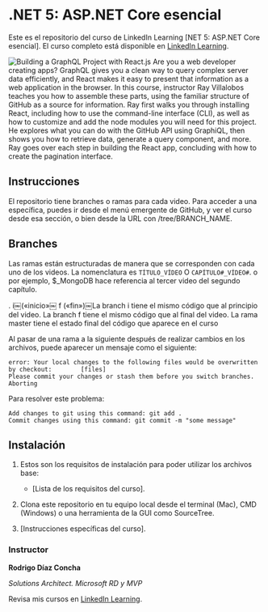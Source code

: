 # .NET 5: ASP.NET Core esencial
Este es el repositorio del curso de LinkedIn Learning [NET 5: ASP.NET Core esencial]. El curso completo está disponible en  [LinkedIn Learning][lil-course-url].

![Building a GraphQL Project with React.js][lil-thumbnail-url] 
Are you a web developer creating apps? GraphQL gives you a clean way to query complex server data efficiently, and React makes it easy to present that information as a web application in the browser. In this course, instructor Ray Villalobos teaches you how to assemble these parts, using the familiar structure of GitHub as a source for information. Ray first walks you through installing React, including how to use the command-line interface (CLI), as well as how to customize and add the node modules you will need for this project. He explores what you can do with the GitHub API using GraphiQL, then shows you how to retrieve data, generate a query component, and more. Ray goes over each step in building the React app, concluding with how to create the pagination interface.

## Instrucciones
El repositorio tiene branches o ramas para cada video. Para acceder a una específica, puedes ir desde el menú emergente de GitHub, y ver el curso desde esa sección, o bien desde la URL con /tree/BRANCH_NAME.

## Branches
Las ramas están estructuradas de manera que se corresponden con cada uno de los videos. La nomenclatura es  `TÍTULO_VÍDEO` O `CAPÍTULO#_VÍDEO#`. o por ejemplo, $_MongoDB hace referencia al tercer video del segundo capítulo.

. i￼(«inicio»￼ f («fin»)￼La branch i tiene el mismo código que al principio del video. La branch f tiene el mismo código que al final del video. La rama master tiene el estado final del código que aparece en el curso

Al pasar de una rama a la siguiente después de realizar cambios en los archivos, puede aparecer un mensaje como el siguiente:

    error: Your local changes to the following files would be overwritten by checkout:        [files]
    Please commit your changes or stash them before you switch branches.
    Aborting

Para resolver este problema:
	
    Add changes to git using this command: git add .
	Commit changes using this command: git commit -m "some message"

## Instalación
1. Estos son los requisitos de instalación para poder utilizar los archivos base:
	- [Lista de los requisitos del curso].
	
2. Clona este repositorio en tu equipo local desde el terminal (Mac), CMD (Windows) o una herramienta de la GUI como SourceTree.
3. [Instrucciones específicas del curso].



### Instructor

**Rodrigo Díaz Concha**

_Solutions Architect. Microsoft RD y MVP_

Revisa mis cursos en [LinkedIn Learning](https://www.linkedin.com/learning/instructors/rodrigo-diaz-concha?u=104).


[0]: # (Replace these placeholder URLs with actual course URLs)

[lil-course-url]: https://www.linkedin.com/learning/
[lil-thumbnail-url]: http://

